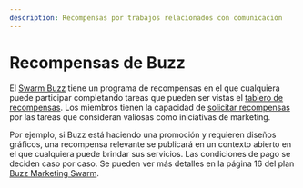 ```yaml
---
description: Recompensas por trabajos relacionados con comunicación
---
```


# Recompensas de Buzz

El [Swarm Buzz](../swarms/buzz.md) tiene un programa de recompensas en el que cualquiera puede participar completando tareas que pueden ser vistas el [tablero de recompensas](https://www.notion.so/3e13ef2a5d614a828b684640af2212b4?v=20b21ead637341faa87416b85202b584). Los miembros tienen la capacidad de [solicitar recompensas](https://docs.google.com/forms/d/e/1FAIpQLSd9zyx3qV2n5iuO8LdmPQiYHdZpY-NcSH6YkvvCxSq7D-Fo9g/viewform) por las tareas que consideran valiosas como iniciativas de marketing.&#x20;

Por ejemplo, si Buzz está haciendo una promoción y requieren diseños gráficos, una recompensa relevante se publicará en un contexto abierto en el que cualquiera puede brindar sus servicios. Las condiciones de pago se deciden caso por caso. Se pueden ver más detalles en la página 16 del plan [Buzz Marketing Swarm](https://drive.google.com/file/d/1giD4QcVfHNUaAwcXWqEdV4jI2CUSQH24/view).
